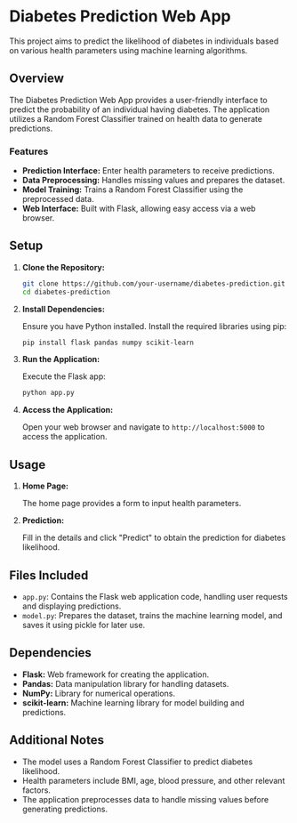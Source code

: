 
# Diabetes Prediction Web App

This project aims to predict the likelihood of diabetes in individuals based on various health parameters using machine learning algorithms.

## Overview

The Diabetes Prediction Web App provides a user-friendly interface to predict the probability of an individual having diabetes. The application utilizes a Random Forest Classifier trained on health data to generate predictions.

### Features

- **Prediction Interface:** Enter health parameters to receive predictions.
- **Data Preprocessing:** Handles missing values and prepares the dataset.
- **Model Training:** Trains a Random Forest Classifier using the preprocessed data.
- **Web Interface:** Built with Flask, allowing easy access via a web browser.

## Setup

1. **Clone the Repository:**

    ```bash
    git clone https://github.com/your-username/diabetes-prediction.git
    cd diabetes-prediction
    ```

2. **Install Dependencies:**

    Ensure you have Python installed. Install the required libraries using pip:

    ```bash
    pip install flask pandas numpy scikit-learn
    ```

3. **Run the Application:**

    Execute the Flask app:

    ```bash
    python app.py
    ```

4. **Access the Application:**

    Open your web browser and navigate to `http://localhost:5000` to access the application.

## Usage

1. **Home Page:**

    The home page provides a form to input health parameters.

2. **Prediction:**

    Fill in the details and click "Predict" to obtain the prediction for diabetes likelihood.

## Files Included

- `app.py`: Contains the Flask web application code, handling user requests and displaying predictions.
- `model.py`: Prepares the dataset, trains the machine learning model, and saves it using pickle for later use.

## Dependencies

- **Flask:** Web framework for creating the application.
- **Pandas:** Data manipulation library for handling datasets.
- **NumPy:** Library for numerical operations.
- **scikit-learn:** Machine learning library for model building and predictions.

## Additional Notes

- The model uses a Random Forest Classifier to predict diabetes likelihood.
- Health parameters include BMI, age, blood pressure, and other relevant factors.
- The application preprocesses data to handle missing values before generating predictions.
